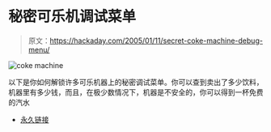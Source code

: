 # 秘密可乐机调试菜单

> 原文：<https://hackaday.com/2005/01/11/secret-coke-machine-debug-menu/>

![coke machine](img/49d0936e8062526b10c847c1d6f38ef2.png)

以下是你如何解锁许多可乐机器上的秘密调试菜单。你可以查到卖出了多少饮料，机器里有多少钱，而且，在极少数情况下，机器是不安全的，你可以得到一杯免费的汽水

*   [永久链接](http://www.i-hacked.com/Misc/Random-Stuff/Hacking-Coke-Machines.html)